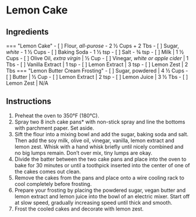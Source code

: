 # Lemon Cake

## Ingredients

=== "Lemon Cake"
    - [ ] Flour, *all-purose* - 2 ½ Cups + 2 Tbs
    - [ ] Sugar, *white*  - 1 ½ Cups
    - [ ] Baking Soda - 1 ½ tsp
    - [ ] Salt -  ¾ tsp
    - [ ] Milk | 1 ½ Cups
    - [ ] Olive Oil, *extra virgin* | ½ Cup
    - [ ] Vinegar, *white or apple cider* | 1 Tbs
    - [ ] Vanilla Extract | 1 tsp
    - [ ] Lemon Extract | 3 tsp
    - [ ] Lemon Zest | 2 Tbs
=== "Lemon Butter Cream Frosting"
    - [ ] Sugar, powdered                 | 4 ½ Cups
    - [ ] Butter                          | ½ Cup
    - [ ] Lemon Extract                   | 2 tsp
    - [ ] Lemon Juice                     | 3 ½ Tbs
    - [ ] Lemon Zest                      | N/A

## Instructions
1. Preheat the oven to 350°F (180°C).
2. Spray two 8 inch cake pans* with non-stick spray and line the bottoms with parchment paper. Set aside.
3. Sift the flour into a mixing bowl and add the sugar, baking soda and salt. Then add the soy milk, olive oil, vinegar, vanilla, lemon extract and lemon zest. Whisk with a hand whisk briefly until nicely combined and no big lumps remain. Don’t over mix, tiny lumps are okay.
4. Divide the batter between the two cake pans and place into the oven to bake for 30 minutes or until a toothpick inserted into the center of one of the cakes comes out clean.
5. Remove the cakes from the pans and place onto a wire cooling rack to cool completely before frosting.
6. Prepare your frosting by placing the powdered sugar, vegan butter and lemon extract and lemon juice into the bowl of an electric mixer. Start off at slow speed, gradually increasing speed until thick and smooth.
7. Frost the cooled cakes and decorate with lemon zest.

